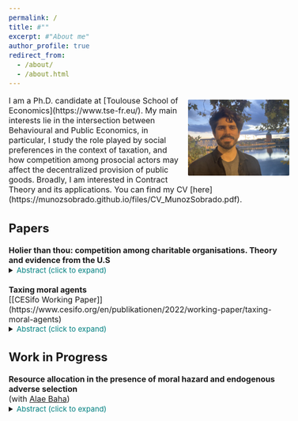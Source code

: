 ```yaml
---
permalink: /
title: #""
excerpt: #"About me"
author_profile: true
redirect_from: 
  - /about/
  - /about.html
---
```


<style type="text/css">
  ul { font-size: 15px; }
  body { font-size: 16px; }
  details { margin-left: 0px; font-size: 15px; }
  h3 + ul { margin-top: -5px; }
  h4 + p { margin-top: -15px; }
  h4 + details { margin-top: -14px; }
  p + details { margin-top: -15px; }
  summary + p { text-align: justify; }
  .bottom-three {margin-bottom: 3cm; }
</style>


<img align="right" src="/images/IMG_5270.jpg" alt="Photo" style="width: 205px; border-radius: 10px; padding: 8px 8px 8px 8px"/>
I am a Ph.D. candidate at [Toulouse School of Economics](https://www.tse-fr.eu/). My main interests lie in the intersection between Behavioural and Public Economics, in particular, I study the role played by social preferences in the context of taxation, and how competition among prosocial actors may affect the decentralized provision of public goods. Broadly, I am interested in Contract Theory and its applications. You can find my CV [here](https://munozsobrado.github.io/files/CV_MunozSobrado.pdf).


Papers
------
 
<strong>Holier than thou: competition among charitable organisations. Theory and evidence from the U.S</strong> <br>
<details> <summary> <font color="Teal">  
Abstract (click to expand)  
</font> </summary>
    <p>
Charities actively engage in costly fundraising to collect the proceeds necessary to fund their activities. I build a model in which charities compete for donations through informative advertising and may differ in terms of quality in a setting with atomistic donors that value efficient charities heterogeneously. In equilibrium, advertising expenditures are excessive with respect to a welfare-maximising benchmark. Moreover, this inefficiency is increasing in the amount of funds available in the market. This result yields three predictions: (i) increases in the deductibility rate of charitable donations should correlate positively with measures of intensity of competition between charities, (ii) equilibrium quality provision may be affected by such deductibility rate, (iii) normative estimates of the optimal deductibility rate that do not take into account the effect of competition need to be adjusted downwards. I use data from the IRS, Kantar Media and Charity Navigator to estimate a structural model of competition to assess (i) and (ii) and provide appropriate estimates on (iii) for the US.
    </p>
    </details><br>
<strong>Taxing moral agents</strong>  <br>
[[CESifo Working Paper]](https://www.cesifo.org/en/publikationen/2022/working-paper/taxing-moral-agents)
<details> <summary>  <font color="Teal">  
Abstract (click to expand) 
</font>  </summary>
    <p>
Experimental and empirical findings suggest that non-pecuniary motivations play a significant role as determinants of taxpayers’ decisions to comply with the tax authority and shape their perceptions and assessment of the tax code. By contrast, the canonical optimal income taxation model focuses on material sanctions as the primary motive for compliance. This paper shows how taxpayers equipped with evolutionary Kantian preferences can account for both these non-pecuniary and material motivations. It builds a general model of income taxation in the presence of a public good, which agents value morally, and solves for the optimal linear and non-linear taxation problems.
    </p>
    </details>
 
Work in Progress
------

<strong>Resource allocation in the presence of moral hazard and endogenous adverse selection</strong><br>
(with [Alae Baha](https://sites.google.com/view/alae-baha/accueil))
<details> <summary>  <font color="Teal">  
Abstract  (click to expand) <br>  
</font>  </summary>
    <p>
A principal wants to develop a new product by delegating its production to an agent. Production is dichotomic and stochastic. The agent allocates resources between a task that yields direct production and a task that increases his productivity. Increasing productivity makes effort more costly. We show that when the resource allocation is non-observable, the agent's final productivity in the contract proposed by the principal is lower than the optimal one. In this setting, raising bonuses encourages both effort and increases in productivity, as a result, compared to a benchmark in which the allocation is observable, the principal has incentives to reduce the bonus due to the agent being less productive and incentives to increase the bonus to encourage him to increase his productivity. The main result of our paper shows that, when both the initial productivity and the cost of increasing productivity are small, this leads to higher bonuses than the full observability benchmark.
    </p>
    </details>


